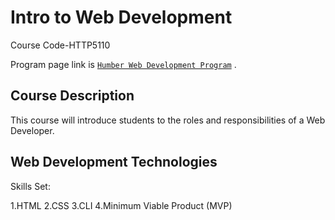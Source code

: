 # Intro to Web Development

Course Code-HTTP5110 

Program page link is [`Humber Web Development Program`](https://mediaarts.humber.ca/programs/web-development.html) .

## Course Description

This course will introduce students to the roles and responsibilities of a Web Developer.

## Web Development Technologies

Skills Set:

1.HTML
2.CSS
3.CLI
4.Minimum Viable Product (MVP) 
